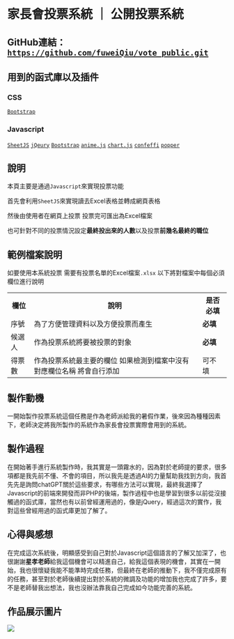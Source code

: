 # 家長會投票系統 ｜ 公開投票系統
## GitHub連結：[`https://github.com/fuweiQiu/vote_public.git`](https://github.com/fuweiQiu/vote_public.git)
## 用到的函式庫以及插件
### CSS
[`Bootstrap`](https://cdnjs.cloudflare.com/ajax/libs/bootstrap/5.3.0/css/bootstrap.min.css)
### Javascript
[`SheetJS`](https://cdn.jsdelivr.net/npm/xlsx@0.17.4/dist/xlsx.full.min.js)
[`jQeury`](https://cdnjs.cloudflare.com/ajax/libs/jquery/3.7.0/jquery.min.js)
[`Bootstrap`](https://cdn.jsdelivr.net/npm/bootstrap@4.3.1/dist/js/bootstrap.min.js)
[`anime.js`](https://cdnjs.cloudflare.com/ajax/libs/animejs/3.2.1/anime.min.js)
[`chart.js`](https://cdn.jsdelivr.net/npm/chart.js)
[`confeffi`](https://cdn.jsdelivr.net/npm/canvas-confetti@1.6.0/dist/confetti.browser.min.js)
[`popper`](https://cdn.jsdelivr.net/npm/popper.js@1.14.7/dist/umd/popper.min.js)
## 說明
本頁主要是通過`Javascript`來實現投票功能

首先會利用`SheetJS`來實現讀去Excel表格並轉成網頁表格

然後由使用者在網頁上投票 投票完可匯出為Excel檔案

也可針對不同的投票情況設定**最終投出來的人數**以及投票**前幾名最終的職位**

## 範例檔案說明
如要使用本系統投票 需要有投票名單的Excel檔案`.xlsx` 以下將對檔案中每個必須欄位進行說明

<table>
  <tr>
    <th>欄位</th>
    <th>說明</th>
    <th>是否必填</th>
  </tr>
  <tr>
    <td>序號</td>
    <td>為了方便管理資料以及方便投票而產生</td>
    <td><strong>必填</strong></td>
  </tr>
  <tr>
    <td>候選人</td>
    <td>作為投票系統將要被投票的對象</td>
    <td><strong>必填</strong></td>
  </tr>
  <tr>
    <td>得票數</td>
    <td>作為投票系統最主要的欄位 如果檢測到檔案中沒有對應欄位名稱 將會自行添加</td>
    <td>可不填</td>
  </tr>
</table>

## 製作動機
一開始製作投票系統這個任務是作為老師派給我的暑假作業，後來因為種種因素下，老師決定將我所製作的系統作為家長會投票實際會用到的系統。
## 製作過程
在開始著手進行系統製作時，我其實是一頭霧水的，因為對於老師提的要求，很多項都是我先前不懂、不會的項目，所以我先是透過AI的力量幫助我找到方向，我首先先是詢問chatGPT關於這些要求，有哪些方法可以實現，最終我選擇了Javascript的前端來開發而非PHP的後端，製作過程中也是學習到很多以前從沒接觸過的函式庫，當然也有以前曾經運用過的，像是jQuery，經過這次的實作，我對這些曾經用過的函式庫更加了解了。
## 心得與感想
在完成這次系統後，明顯感受到自己對於Javascript這個語言的了解又加深了，也很謝謝**星孝老師**給我這個機會可以精進自己，給我這個表現的機會，其實在一開始，我也很懷疑我能不能準時完成任務，但最終在老師的推動下，我不僅完成原有的任務，甚至對於老師後續提出對於系統的微調及功能的增加我也完成了許多，要不是老師替我出想法，我也沒辦法靠我自己完成如今功能完善的系統。
## 作品展示圖片
<img src="https://allservice.qiuqiuqiu.repl.co/家長會.jpg">
